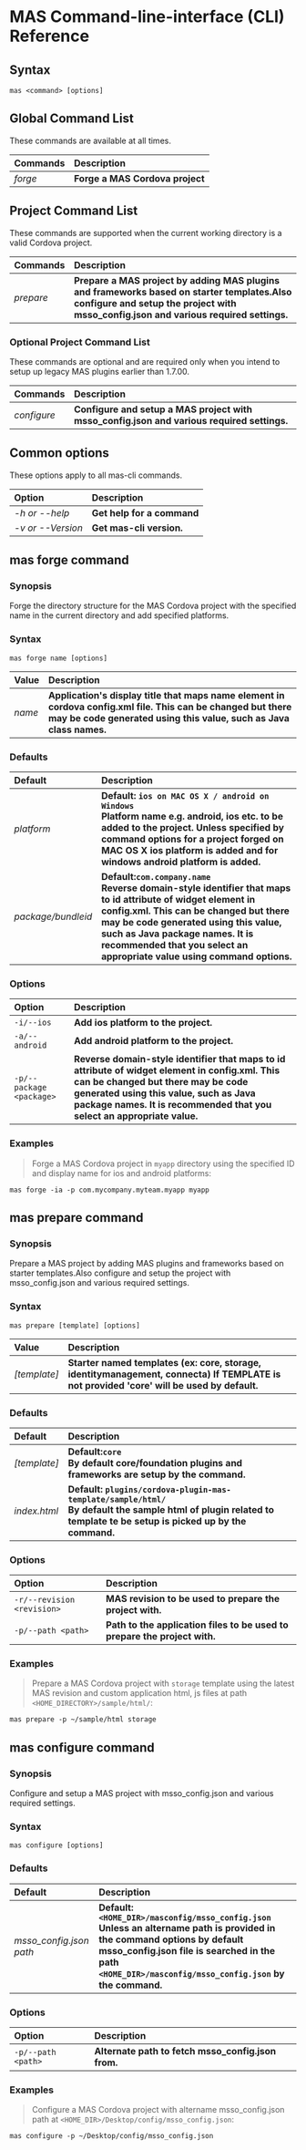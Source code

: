 # MAS Command-line-interface (CLI) Reference


## Syntax

```
mas <command> [options]
```


## Global Command List

These commands are available at all times.


|   Commands            |   Description                     | 
| :-------------------- |:----------------------------------| 
| *forge*               | **Forge a MAS Cordova project**   |


## Project Command List

These commands are supported when the current working directory is a valid Cordova project.

|   Commands            |   Description                                                                             | 
| :-------------------- |:------------------------------------------------------------------------------------------| 
| *prepare*             | **Prepare a MAS project by adding MAS plugins and frameworks based on starter templates.Also configure and setup                              the project with msso_config.json and various required settings.**|


### Optional Project Command List

These commands are optional and are required only when you intend to setup up legacy MAS plugins earlier than 1.7.00.

|   Commands            |   Description                                                                             | 
| :-------------------- |:------------------------------------------------------------------------------------------| 
| *configure*           | **Configure and setup a MAS project with msso_config.json and various required settings.**|


## Common options

These options apply to all mas-cli commands.

|   Option              |   Description                 | 
| :-------------------- |:----------------------------- | 
| *-h or --help*        | **Get help for a command**    |
| *-v or --Version*     | **Get mas-cli version.**      |


## mas forge command


### Synopsis

Forge the directory structure for the MAS Cordova project with the specified name in the current directory and add specified platforms.


### Syntax

```
mas forge name [options]
```

|   Value               |   Description                                                                                                 | 
| :-------------------- |:--------------------------------------------------------------------------------------------------------------| 
| *name*                | **Application's display title that maps name element in cordova config.xml file. This can be changed but there                                may be code generated using this value, such as Java class names.**                                         |


### Defaults

|   Default             |   Description                                                                                                 | 
| :-------------------- |:------------------------------------------------------------------------------------------------------------- | 
| *platform*            | **Default: `ios on MAC OS X / android on Windows` <br> Platform name e.g. android, ios etc. to be added to the                                  project. Unless specified by command options for a project forged on MAC OS X ios platform is added and for                                 windows android platform is added.**                                                                      |
| *package/bundleid*    | **Default:`com.company.name` <br> Reverse domain-style identifier that maps to id attribute of widget element in                                config.xml. This can be changed but there may be code generated using this value, such as Java package names.                               It is recommended that you select an appropriate value using command options.**                           |


### Options

|   Option                      |   Description                                                                                           | 
| :-----------------------------|:--------------------------------------------------------------------------------------------------------| 
| `-i/--ios`                    | **Add ios platform to the project.**                                                                    |
| `-a/--android`                | **Add android platform to the project.**                                                                |
| `-p/--package <package>`      | **Reverse domain-style identifier that maps to id attribute of widget element in config.xml. This can be                                      changed but there may be code generated using this value, such as Java package names. It is recommended                                     that you select an appropriate value.**                                                               |


### Examples

> Forge a MAS Cordova project in `myapp` directory using the specified ID and display name for ios and android platforms:

```
mas forge -ia -p com.mycompany.myteam.myapp myapp
```


## mas prepare command


### Synopsis

Prepare a MAS project by adding MAS plugins and frameworks based on starter templates.Also configure and setup                              the project with msso_config.json and various required settings.


### Syntax

```
mas prepare [template] [options]
```

|   Value               |   Description                                                                                                 | 
| :-------------------- |:--------------------------------------------------------------------------------------------------------------| 
| *[template]*          | **Starter named templates (ex: core, storage, identitymanagement, connecta) If TEMPLATE is not provided 'core'                                will be used by default.**                                                                                  |


### Defaults

|   Default             |   Description                                                                                                 | 
| :-------------------- |:------------------------------------------------------------------------------------------------------------- | 
| *[template]*          | **Default:`core` <br> By default core/foundation plugins and frameworks are setup by the command.**           |
| *index.html*          | **Default: `plugins/cordova-plugin-mas-template/sample/html/` <br> By default the sample html of plugin related                               to template te be setup is picked up by the command.**                                                      |

### Options

|   Option                      |   Description                                                                                           | 
| :-----------------------------|:--------------------------------------------------------------------------------------------------------| 
| `-r/--revision <revision>`    | **MAS revision to be used to prepare the project with.**                                                |
| `-p/--path <path>`            | **Path to the application files to be used to prepare the project with.**                               |


### Examples

> Prepare a MAS Cordova project with `storage` template using the latest MAS revision and custom application html, js files at path 
> `<HOME_DIRECTORY>/sample/html/`:

```
mas prepare -p ~/sample/html storage
```


## mas configure command


### Synopsis

Configure and setup a MAS project with msso_config.json and various required settings.


### Syntax

```
mas configure [options]
```


### Defaults

|   Default                 |   Description                                                                                             | 
| :-------------------------|:----------------------------------------------------------------------------------------------------------| 
| *msso_config.json path*   | **Default:`<HOME_DIR>/masconfig/msso_config.json` <br> Unless an altername path is provided in the command                                    options by default msso_config.json file is searched in the path `<HOME_DIR>/masconfig/msso_config.json`                                    by the command.**                                                                                       |


### Options

|   Option                      |   Description                                                                                           | 
| :-----------------------------|:--------------------------------------------------------------------------------------------------------| 
| `-p/--path <path>`            | **Alternate path to fetch msso_config.json from.**                                                      |


### Examples

> Configure a MAS Cordova project with altername msso_config.json path at `<HOME_DIR>/Desktop/config/msso_config.json`:

```
mas configure -p ~/Desktop/config/msso_config.json
```